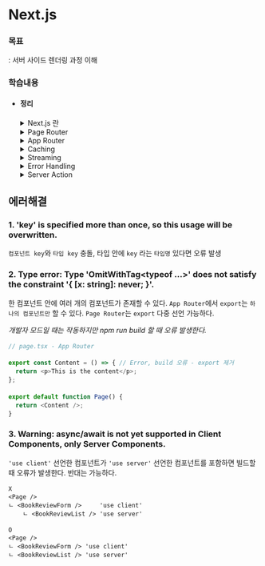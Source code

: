 # Next.js

### 목표
: 서버 사이드 렌더링 과정 이해 

### 학습내용
- #### 정리

  <details>
  <summary>Next.js 란</summary>

  React, Next 비교
  --
  ### React   
	**클라이언트 사이드 렌더링**   

  유저 측에서 렌더링 한다. 서버에서 모든 파일을 받아 놓는다. 요청이 오면 브라우저에서 꺼내 쓴다.    

	`FCP` 되는 시간이 느리다. 서버에서 파일을 받고 브라우저에서 렌더링하는 시간이 길다.

  *`FCP`: First contentful paint, 브라우저가 DOM에서 첫번째로 이뤄지는 렌더링*    
  *`DOM`: Document Object Model, HTML/XML 구조의 인터페이스*


  ### Next
	**서버 렌더링**   

	서버에서 렌더링을 시작한다. `HTML` 파일을 먼저 브라우저로 전달하고 수화를 통해 `js` 파일을 브라우저로 전달한다. 초기렌더링 이후로는 클라이언트 사이드 렌더링으로 진행된다.

  `Next FCP` 과정    
  : 서버에서 `HTML` 전달-> 수화: 요청한 페이지의 `JS 번들` 브라우저가 받음 -> 상호작용: 화면 보임(`TTI`) -> 프리패칭: `FCP` 이후 지정한 `js` 파일을 불러옴

  </details>

  <details>
  <summary>Page Router</summary>

  페이지 라우터
  --
  폴더 구조 기반, 페이지 라우팅 제공
	
	### 페이지 생성
  1번 방법 
  ```
  Pages 폴더
    ㄴ (메인 페이지) 실행 파일: index.tsx
    ㄴ (서브 페이지) 실행 파일: "URI 경로명".tsx 
  ```
  2번 방법
  ```
  Pages 폴더
    ㄴ (메인 페이지) 실행 파일: index.tsx
    ㄴ [URI 경로명] 폴더 
      ㄴ (서브 메인 페이지) 실행 파일: index.tsx
      ㄴ (서브 페이지) 동적 경로 실행 파일: [id].tsx 

  ```
  ### 404 처리
  ```
  Pages 폴더
    ㄴ 파일 생성: 404.tsx
  ```

	### 네비게이팅
  페이지 이동, 클라이언트 사이드 렌더링
  
    - `<Link href='주소'>` : 지정한 주소로 이동 

    - `useRouter.push('주소')` : 지정한 주소로 이동

    - `useRouter.back()` : 뒤로가기

    - `useRouter.replace('주소')` : 뒤로가기 방지, 주소 이동

	### 프리패칭
	: 초기화면 렌더링 이후 지정한 `js` 파일을 불러오는 기능,    
  빠른 페이지 이동 목적, 빌드 했을 때만 확인가능

  **프리패칭 설정**
    - 기본값    
    불러온 페이지 이동 링크는 자동으로 프리패칭 됨

    - 사용자 설정   
    `useEffect` 안에 `useRouter().prefetch('주소 입력')` 작성으로 설정 가능

    - 해제    
      `<Link ... prefetch={false}>...</Link>` 

	### API Routes    
	: `api/~` 해당 주소로 이동하면 `ts` | `js` 파일 실행값 반환
  ```
  api 폴더
    ㄴ 파일 생성: ~.ts | ~.js
  ```
	
	### 스타일링
  `app.tsx`에서만 `css` 파일 `import` 가능, 스타일링 겹침 방지

    - 다른 파일에서 `css` 파일 불러오기     
      ```
      1. ~.module.css // 모듈 파일명 사용
      2. import style from './~.module.css' // 스타일 적용 컴포넌트 선언
      3. <div className={style.~}></div> // 점표기법으로 클래스명 부여
      ```
  
  	- 특정부분 레이아웃 방법   
      ```
      1. 특정 레이아웃 파일 생성 // 컴포넌트 폴더
      2. 특정부분이 적용될 컴포넌트 파일에서 컴포넌트 getLayout() 프로퍼티 추가
      3. app.tsx, getLayout() 함수 인자로 컴포넌트 삽입
      ```

  ### Next 사전 렌더링
	페이지마다 렌더링 방식 지정 가능

	#### 1. 서버 사이드 렌더링(SSR)
  요청 들어올 때마다 사전 렌더링 진행 -  *최신 데이터 유지*   
  백엔드 서버(요청,반응)가 느리다면 계속 기다려야함 - *빈 화면*

	#### 2. 정적 사이트 생성(SSG) - 기본값(getStaticProps)
  빌드 타임에 미리 페이지 사전 생성 페이지 생성, 요청 시 렌더링 - *SSR 단점 보완*    
  최신 데이터 반영 어려움, `meta` 데이터 삽입 힘듦 - *컴포넌트 내 비동기 함수 + useEffect 조합*
  - `getStaticPaths(){}`    
  
    - `paths`   
      ```TypeScript
      export const getStaticPaths = () => {
        return {
          paths: [ // 해당 경로 html 파일 미리 생성
            { params: { id: '1' } }, 
            { params: { id: '2' } }
          ], 
        };
      };
      ```

    - `fallback`    
      - false
      
        ```TypeScript
        export const getStaticPaths = () => {
          return {
            fallback: false, 
            // path 외 경로 접근 시 404.tsx 실행
          };
        };
        ```
        ![](./md/img/fallback_false.png)

      - blocking    

        ```TypeScript
        export const getStaticPaths = () => {
          return {
            fallback: 'blocking',
            // SSR 방식(빈 화면)
          };
        };
        ```
        ![](./md/img/fallback_blocking.png)   

      - true    

        ```TypeScript
        export const getStaticPaths = () => {
          return {
            fallback: true,
            // SSR + 데이터 없는 풀백 상태 페이지 반환
          };
        };
        ```

        ![](./md/img/fallback_true.png)

      *`false` 제외하고 로드되는 페이지는 서버에 저장됨, 다시 접속하면 로딩 X*

	#### 3. 증분 정적 재생성(ISR)
    `revalidate` 설정으로 지정한 시간 이후 새로고침 시 데이터 갱신

    ```TypeScript
    export const getStaticProps = async () => {
      ...
      return {
        ...
        revalidate: 5,ㅓ
      };
    };
    ```
    - On-Demand-ISR   
			: 요청 받을 때마다 `ISR` 작동 설정 가능, `res.revalidate('주소')`
  </details>

  <details>
  <summary>App Router</summary>

  앱 라우터
  --
  폴더 구조 기반으로 앱 라우팅 제공   
  `page`, `layout` 파일명은 페이지로, 그외 파일명은 확장자로 인식

	### 페이지 생성
  ```
  app
  ㄴ page.tsx - '/' 메인 페이지
  ㄴ search
      ㄴ page.tsx - '/search' 페이지
  ```
	### Page
  `function Page({params, searchParams}) {}` : 2개 인자로 구성

  *`params`: 동적 라우팅 매개변수 객체 모음*    
  *`searchParams`: 쿼리스트링 변수 객체 모음*

	### Layout
  폴더 내 `layout.tsx` 생성, 동일-하위 파일까지 레이아웃 적용됨

    - 특정 컴포넌트만 `layout` 적용 방법    
  
      라우트 그룹 폴더 `(소괄호 폴더명)` 생성
      ```
      (page-layout) // 라우트 그룹 폴더
        ㄴ layout.tsx
        ㄴ page.tsx
        ㄴ ...
      ```
			
	### Server component     
  앱 라우터의 기본 컴포넌트는 서버 컴포넌트     
  *`console.log()` 터미널에서만 보임*    

  - 리액트 기능을 사용하려면    
    ```
    컴포넌트 상단 'use client' 선언
      ㄴ 왜 지정해야 하는지
        : js 번들 크기 줄임, 클라이언트 컴포넌트만 불러오도록
    ```

  - `client component` 주의사항   
    ```
    1. 서버, 클라이언트(수화과정)에서 각각 실행됨 (2번 실행)
    
    2. 서버 컴포넌트 import X 
        ㄴ 서버가 클라이언트 컴포넌트로 변환됨
        ㄴ 서버 컴포넌트를 클라이언트에게 Props로 넘기면 서버 컴포넌트 유지됨

    3. 서버 컴포넌트에서 직렬화 되지 않은 Props 전달 불가
        ㄴ 예: 함수, 파일핸들, 스레드, 네트워크 소켓 전달 불가
    ```
	
	### Navigating
    `js bundle` : 클라이언트 컴포넌트 전달    
    `RSC payload` : 서버 컴포넌트 전달

	### Page -> App Router 전환
	: `page router` 보다 응답 느려짐, 서버 컴포넌트 `fetch` 응답시간 의심, 백엔드 서버 localhost 연결하면 빠름    

	### Fetch 캐싱
	`cache` : 복사한 데이터 값을 임시 저장하는 공간
	 - `{ cache: 'force-cache' }`   
	 	: 한 번 `fetch` 된 데이터는 캐시에 저장됨, 갱신되지 않음

	 - `{ cache: 'no-cache' }`    
	 	: `fetch` 데이터 캐시에 저장되지 않음, 갱신됨
    
	- `{ next: { revalidate: 5 } }`   
	 	: 5초 동안 캐시 유지, `ISR` 유사

	- `{ next: { tag: ['a'] } }`    
		: 요청 받았을 때까지 캐시유지, `On-Demand-ISR` 유사

	### Request Memoization
	: 한 페이지에서 `fetch` `URI` 동일한지 자동으로 비교, 중복 fetch가 있다면 하나의 `fetch`만 작동

  </details>

  <details>
  <summary>Caching</summary>

  Full Router Cache - 서버
  --
  ![](./md/img/fullRouteCache.png)
  
  페이지 컴포넌트 내 `동적함수` 없고 `캐시`만 사용하는 정적 페이지   
	빌드 하고나서 풀 라우트 캐시에 페이지를 저장함, `SSG` 유사

  *`동적함수`: 쿠키, 헤더, 쿼리스트링*   
  *`캐시`: `fetch()` 두번째 인자 설정*

  - ### 동적 페이지를 정적 페이지로 변환    
    `export function generateStaticParams()`    
      1. 동적페이지를 빌드 할 때 정적 페이지 `HTML` 파일 생성
      2. 페이지 방문 시 서버에 저장, `getStaticPaths()` 유사   

          ![](./md/img/generateStaticParams1.png)   
          ![](./md/img/generateStaticParams2.png)   

          (재)실행 할 때 페이지 로드 시간 줄일 수 있음 


  - ### 강제 동적/정적 페이지 설정
    `export const dynamic = "auto";`    
      - `"auto"`: 기본값, 페이지 설정 X     
      - `"force-dynamic"`: 동적 페이지 적용
      - `"force-static"`: 정적 페이지 적용
      - `"error"`: 정적 페이지로 변환 오류 이유 알림

  Client Router Cache - 브라우저    
  --
	중복되는 레이아웃을 브라우저에 저장   
  `Next` 기본 기능    

  </details>

  <details>
  <summary>Streaming</summary>

  스트리밍
  --
	`ux` 개선, 빠른 렌더 우선 렌더링, 동적 페이지여야 자동 적용   
  스켈레톤 UI 적용 유용

	### 페이지 스트리밍
	페이지 자체 로딩 적용
  ```
  1. loading 생성 방법
    : 폴더 내 loading.tsx 파일 생성

  2. 폴더 구조 예시
    app
      ㄴpage.tsx 
      ㄴloading.tsx
  ```

	### 컴포넌트 스트리밍
	컴포넌트 마다 로딩 적용, `<Suspense>` 필요
  ```
  1. loading 생성 방법
    : 로딩 적용할 컴포넌트 <Suspense>로 감싸줌, fallback으로 로딩 컴포넌트 넘겨줌

  2. 컴포넌트 구조 예시
    <Suspense fallback={<loading />}>
      <Allbooks />
    </Suspense>
  ```
  
  </details>

  <details>
  <summary>Error Handling</summary>

  에러 처리
  --
	`error.tsx` 파일로 에러 처리 가능 (하위 파일까지 적용됨)     
	`layout` 파일은 `error` 파일 위치까지 실행됨    
	```
	app
      ㄴ error.tsx
      ㄴ layout.tsx
      ㄴ (search)
          ㄴ page.tsx
          ㄴ layout.tsx
          (ㄴ error.tsx) // 추가해야 search layout 적용됨
	```
	`search`의 레이아웃은 적용되지 않음, `search` 폴더에 `error.tsx` 넣으면 `search` 레이아웃 적용됨

  유용한 리액트 훅
  --
	### `React.startTransition()`
	특정 작업을 낮은 우선순위로 변환하는 함수,     
  함수 내부 비동기 작업도 우선순위에 맞춰 실행됨 - 비동기 작업 우선순위 조정 용이

  ```javascript
  () => {
    startTransition(() => {
      router.refresh(); // 1. Next 서버 데이터 재요청
      reset(); // 2. 리렌더링
    }); 
  }
  // 1 -> 2 순서대로 동작
  // 훅 없으면 2 -> 1, 데이터 업데이트 안 됨
  ```

  </details>
  <details>
  <summary>Server Action</summary>

  `"use server"`    
  --
	클라이언트가 아닌 서버에서 동작하도록 선언, `"use client"` 기능 유사
	
	```TypeScript
	async function createReview(formData: FormData) {
		'use server'; // 서버에서 작동
	}
	```
	```TypeScript
	export function BookReviewForm() {
		return (
			<form action={createReview}>
			... // form 제출 데이터 서버(createReview)로 전달
			</form>
		);
	}
	```

  Incremental Static Regeneration
  --
  증분 정적 재생   
  페이지 재검사, 데이터 갱신, 풀 라우트 캐시 `purge`- 초기화

  ### `revalidatePath()`
  지정한 주소로 재검사, 전체 캐시 지워지고 새로운 데이터 가져옴   
    - `router.refresh()` 차이점   

      : `server`가 아닌 `client-api`, 캐시 무효화 X, 데이터 갱신 X
  
  ```TypeScript
  revalidatePath(`/book/${bookId}`);
  ```

	### `revalidateTag()`
  `fetch` 인자 선언, 개별 지정 가능, 태그 실행 시 해당 캐시 재검사

  ```TypeScript
  const response = await fetch(..., {
    next: { tags: [`review-${bookId}`] },
  });
  
  revalidateTag(`review-${bookId}`); // response 실행되면 Tag 실행
  ```

  유용한 리액트 훅
  --
  ###	`React.useActionState()`
  *2024년 v19 적용*   

	`Form` 액션 결과 상태 추적 함수 - 연속 제출 방지, 에러 처리 용이    
	```TypeScript
	const [state, formAction, isPending] = useActionState(createReview, null);
	```
	`state`: 폼 액션 함수 반환 값 >> `object`   

	`formAction`: 폼 액션 자체 함수 >> `function`    

	`isPending`: 폼 액션 실행 여부 >> `boolean`   


  </details>

## 에러해결
### 1. 'key' is specified more than once, so this usage will be overwritten.
`컴포넌트 key`와 `타입 key` 충돌, 타입 안에 `key` 라는 `타입명` 있다면 오류 발생 

### 2. Type error: Type 'OmitWithTag<typeof ...>' does not satisfy the constraint '{ [x: string]: never; }'.
한 컴포넌트 안에 여러 개의 컴포넌트가 존재할 수 있다. `App Router`에서 `export`는 `하나의 컴포넌트만` 할 수 있다. `Page Router`는 `export` 다중 선언 가능하다.

*개발자 모드일 때는 작동하지만 npm run build 할 때 오류 발생한다.*

```TypeScript
// page.tsx - App Router

export const Content = () => { // Error, build 오류 - export 제거
  return <p>This is the content</p>;
};

export default function Page() {
  return <Content />;
}
```

### 3. Warning: async/await is not yet supported in Client Components, only Server Components.
`'use client'` 선언한 컴포넌트가 `'use server'` 선언한 컴포넌트를 포함하면 빌드할 때 오류가 발생한다. 반대는 가능하다.

```
X
<Page />
ㄴ <BookReviewForm />     'use client'
    ㄴ <BookReviewList /> 'use server'

O
<Page />
ㄴ <BookReviewForm /> 'use client'
ㄴ <BookReviewList /> 'use server'
```

